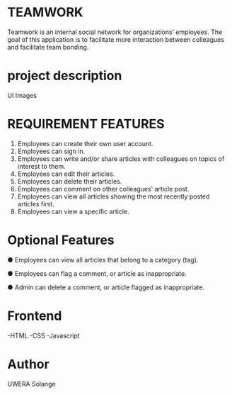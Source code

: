 # TEAMWORK

Teamwork is an ​internal social network for organizations’ employees. The goal of this application is to facilitate more interaction between colleagues and facilitate team bonding. 

# project description
UI Images


# REQUIREMENT FEATURES

1. Employees can create their own user account.
2. Employees can sign in. 
3. Employees can write and/or share articles with colleagues on topics of interest to them.  
4. Employees can edit their articles.  
5. Employees can delete their articles. 
6. Employees can comment on other colleagues' article post.  
7. Employees can view all articles showing the most recently posted articles first. 
8. Employees can view a specific article. 

 # Optional Features
 
● Employees can view all articles that belong to a category (tag).

● Employees can flag a comment, or article as inappropriate.  

● Admin can delete a comment, or article flagged as inappropriate. 

 # Frontend
-HTML
-CSS 
-Javascript

# Author
UWERA Solange
